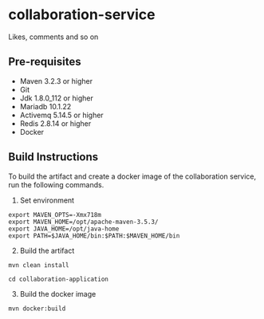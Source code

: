 # collaboration-service
Likes, comments and so on

## Pre-requisites
- Maven 3.2.3 or higher
- Git
- Jdk 1.8.0_112 or higher
- Mariadb 10.1.22
- Activemq 5.14.5 or higher
- Redis 2.8.14 or higher
- Docker

Build Instructions
------------------

To build the artifact and create a docker image of the collaboration service, run the following commands.

1. Set environment

```
export MAVEN_OPTS=-Xmx718m
export MAVEN_HOME=/opt/apache-maven-3.5.3/
export JAVA_HOME=/opt/java-home
export PATH=$JAVA_HOME/bin:$PATH:$MAVEN_HOME/bin
```
2. Build the artifact

```
mvn clean install
```
```
cd collaboration-application
```
3. Build the docker image

```
mvn docker:build
```